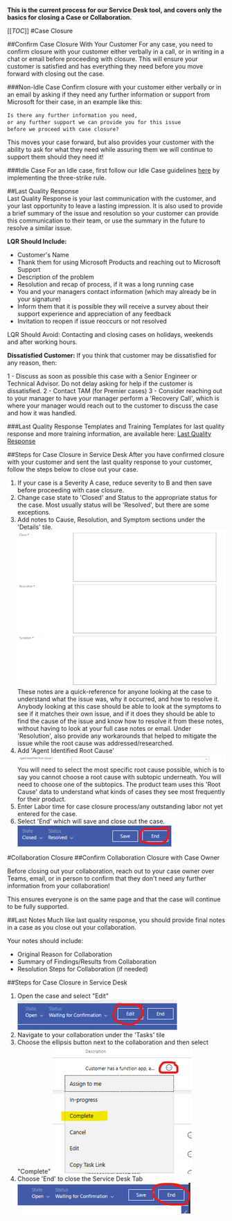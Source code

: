 **This is the current process for our Service Desk tool, and covers only the basics for closing a Case or Collaboration.**

[[_TOC_]]
#Case Closure

##Confirm Case Closure With Your Customer
For any case, you need to confirm closure with your customer either verbally in a call, or in writing in a chat or email before proceeding with closure. This will ensure your customer is satisfied and has everything they need before you move forward with closing out the case.

###Non-Idle Case
Confirm closure with your customer either verbally or in an email by asking if they need any further information or support from Microsoft for their case, in an example like this:

```
Is there any further information you need, 
or any further support we can provide you for this issue 
before we proceed with case closure?
```
This moves your case forward, but also provides your customer with the ability to ask for what they need while assuring them we will continue to support them should they need it!

###Idle Case
For an Idle case, first follow our Idle Case guidelines [here](https://dev.azure.com/Supportability/Big%20Data/_wiki/wikis/Big-Data.wiki/289639/Idle-Customers) by implementing the three-strike rule.

##Last Quality Response  
Last Quality Response is your last communication with the customer, and your last opportunity to leave a lasting impression. It is also used to provide a brief summary of the issue and resolution so your customer can provide this communication to their team, or use the summary in the future to resolve a similar issue.

**LQR Should Include:**
- Customer's Name
- Thank them for using Microsoft Products and reaching out to Microsoft Support
- Description of the problem
- Resolution and recap of process, if it was a long running case
- You and your managers contact information (which may already be in your signature)
- Inform them that it is possible they will receive a survey about their support experience and appreciation of any feedback
- Invitation to reopen if issue reoccurs or not resolved

LQR Should Avoid:
Contacting and closing cases on holidays, weekends and after working hours.

**Dissatisfied Customer:**
If you think that customer may be dissatisfied for any reason, then:

1 - Discuss as soon as possible this case with a Senior Engineer or Technical Advisor. Do not delay asking for help if the customer is dissatisfied.
2 - Contact TAM (for Premier cases)
3 - Consider reaching out to your manager to have your manager perform a 'Recovery Call', which is where your manager would reach out to the customer to discuss the case and how it was handled.

###Last Quality Response Templates and Training
Templates for last quality response and more training information, are available here: [Last Quality Response](https://dev.azure.com/Supportability/Big%20Data/_wiki/wikis/Big-Data.wiki/292872/Last-Quality-Response)

##Steps for Case Closure in Service Desk
After you have confirmed closure with your customer and sent the last quality response to your customer, follow the steps below to close out your case.

1. If your case is a Severity A case, reduce severity to B and then save before proceeding with case closure.
2. Change case state to 'Closed' and Status to the appropriate status for the case. Most usually status will be 'Resolved', but there are some exceptions.
3. Add notes to Cause, Resolution, and Symptom sections under the 'Details' tile.
![image.png](/.attachments/image-a8281a0f-f892-4a16-b3ed-8953ed5338cb.png)
These notes are a quick-reference for anyone looking at the case to understand what the issue was, why it occurred, and how to resolve it. 
Anybody looking at this case should be able to look at the symptoms to see if it matches their own issue, and if it does they should be able to find the cause of the issue and know how to resolve it from these notes, without having to look at your full case notes or email.
Under 'Resolution', also provide any workarounds that helped to mitigate the issue while the root cause was addressed/researched.
4. Add 'Agent Identified Root Cause'
![image.png](/.attachments/image-2b7e9233-e796-4d28-b371-8db4b8e6bdd4.png)
You will need to select the most specific root cause possible, which is to say you cannot choose a root cause with subtopic underneath. You will need to choose one of the subtopics.
The product team uses this 'Root Cause' data to understand what kinds of cases they see most frequently for their product.
5. Enter Labor time for case closure process/any outstanding labor not yet entered for the case.
6. Select 'End' which will save and close out the case.
![image.png](/.attachments/image-bec87edc-28d3-4f1f-bfd6-e4fe8452c731.png)

#Collaboration Closure
##Confirm Collaboration Closure with Case Owner

Before closing out your collaboration, reach out to your case owner over Teams, email, or in person to confirm that they don't need any further information from your collaboration!

This ensures everyone is on the same page and that the case will continue to be fully supported.

##Last Notes
Much like last quality response, you should provide final notes in a case as you close out your collaboration.

Your notes should include:
- Original Reason for Collaboration
- Summary of Findings/Results from Collaboration
- Resolution Steps for Collaboration (if needed)

##Steps for Case Closure in Service Desk
1. Open the case and select "Edit" 
![image.png](/.attachments/image-deedf023-f576-4870-a257-8c565f4f20cd.png)
2. Navigate to your collaboration under the 'Tasks' tile
3. Choose the ellipsis button next to the collaboration and then select "Complete"
![image.png](/.attachments/image-1880766c-fa01-4453-9eec-20a15fb41771.png)
4. Choose 'End' to close the Service Desk Tab
![image.png](/.attachments/image-1f790a01-0ecb-43b0-8a37-f679e8101946.png)